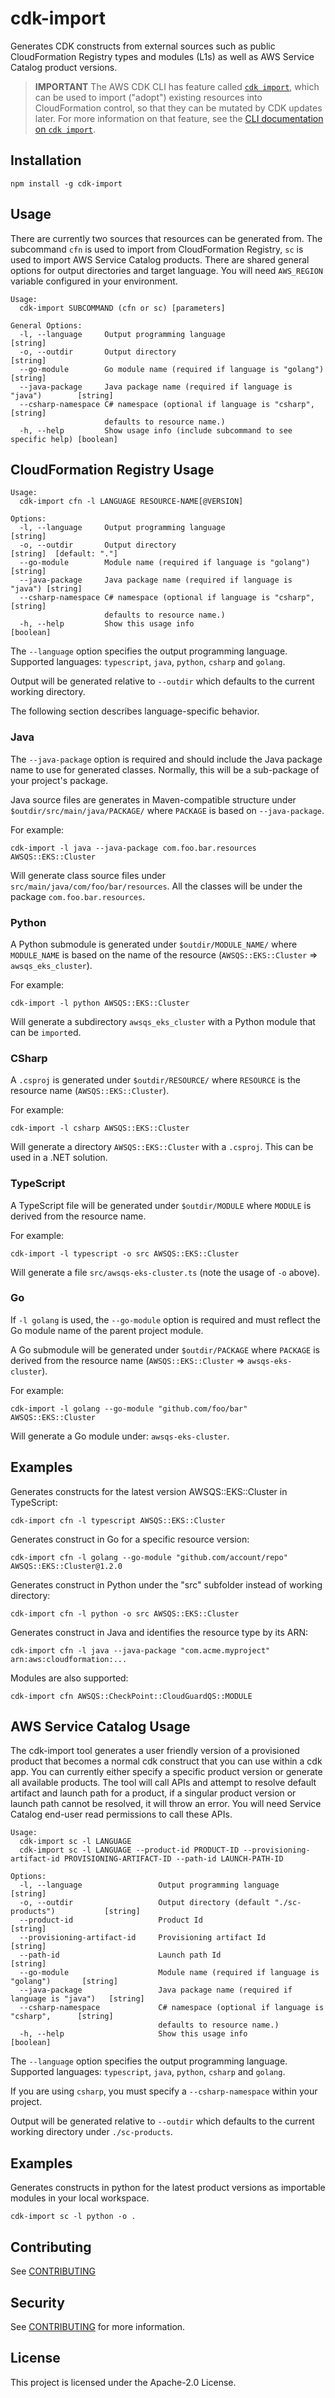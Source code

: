 # cdk-import

Generates CDK constructs from external sources such as public CloudFormation Registry types and
modules (L1s) as well as AWS Service Catalog product versions.

> **IMPORTANT** The AWS CDK CLI has feature called [`cdk import`](https://github.com/aws/aws-cdk/blob/master/packages/aws-cdk/README.md#cdk-import), which can be used to import ("adopt")
> existing resources into CloudFormation control, so that they can be mutated by CDK updates later.
> For more information on that feature, see the [CLI documentation on `cdk import`](https://github.com/aws/aws-cdk/blob/master/packages/aws-cdk/README.md#cdk-import).

## Installation

```shell
npm install -g cdk-import
```

## Usage

There are currently two sources that resources can be generated from. The subcommand 
`cfn` is used to import from CloudFormation Registry, 
`sc` is used to import AWS Service Catalog products.
There are shared general options for output directories and target language.
You will need `AWS_REGION` variable configured in your environment.

```shell
Usage:
  cdk-import SUBCOMMAND (cfn or sc) [parameters]

General Options:
  -l, --language     Output programming language                               [string]
  -o, --outdir       Output directory                                          [string]
  --go-module        Go module name (required if language is "golang")         [string]
  --java-package     Java package name (required if language is "java")        [string]
  --csharp-namespace C# namespace (optional if language is "csharp",           [string]
                     defaults to resource name.)
  -h, --help         Show usage info (include subcommand to see specific help) [boolean]
```

## CloudFormation Registry Usage

```shell
Usage:
  cdk-import cfn -l LANGUAGE RESOURCE-NAME[@VERSION]

Options:
  -l, --language     Output programming language                        [string]
  -o, --outdir       Output directory                                   [string]  [default: "."]
  --go-module        Module name (required if language is "golang")     [string]
  --java-package     Java package name (required if language is "java") [string]
  --csharp-namespace C# namespace (optional if language is "csharp",    [string]
                     defaults to resource name.)
  -h, --help         Show this usage info                               [boolean]
```

The `--language` option specifies the output programming language. Supported
languages: `typescript`, `java`, `python`, `csharp` and `golang`.

Output will be generated relative to `--outdir` which defaults to the current
working directory.

The following section describes language-specific behavior.

### Java

The `--java-package` option is required and should include the Java package name
to use for generated classes. Normally, this will be a sub-package of your
project's package.

Java source files are generates in Maven-compatible structure under
`$outdir/src/main/java/PACKAGE/` where `PACKAGE` is based on `--java-package`.

For example:

```shell
cdk-import -l java --java-package com.foo.bar.resources AWSQS::EKS::Cluster
```

Will generate class source files under `src/main/java/com/foo/bar/resources`.
All the classes will be under the package `com.foo.bar.resources`.

### Python

A Python submodule is generated under `$outdir/MODULE_NAME/` where `MODULE_NAME`
is based on the name of the resource (`AWSQS::EKS::Cluster` =>
`awsqs_eks_cluster`).

For example:

```shell
cdk-import -l python AWSQS::EKS::Cluster 
```

Will generate a subdirectory `awsqs_eks_cluster` with a Python module that can
be `import`ed.

### CSharp

A `.csproj` is generated under `$outdir/RESOURCE/` where `RESOURCE` is the
resource name (`AWSQS::EKS::Cluster`).

For example:

```shell
cdk-import -l csharp AWSQS::EKS::Cluster 
```

Will generate a directory `AWSQS::EKS::Cluster` with a `.csproj`. This can be
used in a .NET solution.

### TypeScript

A TypeScript file will be generated under `$outdir/MODULE` where `MODULE` is
derived from the resource name.

For example:

```shell
cdk-import -l typescript -o src AWSQS::EKS::Cluster
```

Will generate a file `src/awsqs-eks-cluster.ts` (note the usage of `-o` above).

### Go

If `-l golang` is used, the `--go-module` option is required and must reflect
the Go module name of the parent project module.

A Go submodule will be generated under `$outdir/PACKAGE` where `PACKAGE` is
derived from the resource name (`AWSQS::EKS::Cluster` => `awsqs-eks-cluster`).

For example:

```shell
cdk-import -l golang --go-module "github.com/foo/bar" AWSQS::EKS::Cluster
```

Will generate a Go module under: `awsqs-eks-cluster`.

## Examples

Generates constructs for the latest version AWSQS::EKS::Cluster in TypeScript:

```shell
cdk-import cfn -l typescript AWSQS::EKS::Cluster
```

Generates construct in Go for a specific resource version:

```shell
cdk-import cfn -l golang --go-module "github.com/account/repo" AWSQS::EKS::Cluster@1.2.0
```

Generates construct in Python under the "src" subfolder instead of working
directory:

```shell
cdk-import cfn -l python -o src AWSQS::EKS::Cluster
```

Generates construct in Java and identifies the resource type by its ARN:

```shell
cdk-import cfn -l java --java-package "com.acme.myproject" arn:aws:cloudformation:...
```

Modules are also supported:

```shell
cdk-import cfn AWSQS::CheckPoint::CloudGuardQS::MODULE
```

## AWS Service Catalog Usage

The cdk-import tool generates a user friendly version of a provisioned product that becomes 
a normal cdk construct that you can use within a cdk app.
You can currently either specify a specific product version or generate all available products.
The tool will call APIs and attempt to resolve default artifact and launch path for a product,
if a singular product version or launch path cannot be resolved, it will throw an error.
You will need Service Catalog end-user read permissions to call these APIs. 

```shell
Usage:
  cdk-import sc -l LANGUAGE
  cdk-import sc -l LANGUAGE --product-id PRODUCT-ID --provisioning-artifact-id PROVISIONING-ARTIFACT-ID --path-id LAUNCH-PATH-ID

Options:
  -l, --language                 Output programming language                          [string]
  -o, --outdir                   Output directory (default "./sc-products")           [string]
  --product-id                   Product Id                                           [string]
  --provisioning-artifact-id     Provisioning artifact Id                             [string]
  --path-id                      Launch path Id                                       [string]
  --go-module                    Module name (required if language is "golang")       [string]
  --java-package                 Java package name (required if language is "java")   [string]
  --csharp-namespace             C# namespace (optional if language is "csharp",      [string]
                                 defaults to resource name.)
  -h, --help                     Show this usage info                                 [boolean]
```

The `--language` option specifies the output programming language. Supported
languages: `typescript`, `java`, `python`, `csharp` and `golang`.

If you are using `csharp`, you must specify a `--csharp-namespace` within your project.

Output will be generated relative to `--outdir` which defaults to the current
working directory under `./sc-products`.

## Examples

Generates constructs in python for the latest product versions as importable modules in your local workspace.

```shell
cdk-import sc -l python -o .
```


## Contributing

See [CONTRIBUTING](CONTRIBUTING.md)

## Security

See [CONTRIBUTING](CONTRIBUTING.md#security-issue-notifications) for more
information.

## License

This project is licensed under the Apache-2.0 License.
